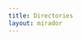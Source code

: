 ```yaml
---
title: Directories
layout: mirador
---
```

  <script type="text/javascript">
    var mirador = Mirador.viewer({
      id: "viewer",
      catalog: [
         { manifestId: "/iiif/ark:/12148/bpt6k62929887/manifest.json"},
       ],
      window: {
        sideBarPanel: "annotations",
        sideBarOpen: true,
        highlightAllAnnotations: true,
        workspaceControlPanel: {
          enabled: false,
        },
      },
      windows: [{
        loadedManifest: "/iiif/ark:/12148/bpt6k62929887/manifest.json",
        view: 'single',
        thumbnailNavigationPosition: 'far-bottom'
      }]
    });
  </script>

